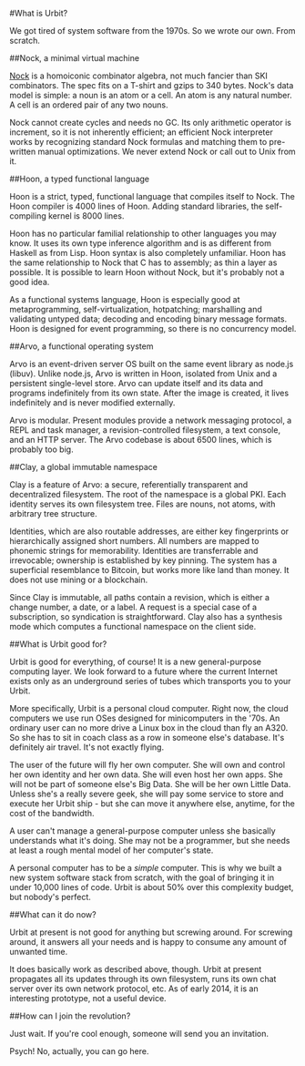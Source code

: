 #What is Urbit?

We got tired of system software from the 1970s. So we wrote our own. From scratch.

##Nock, a minimal virtual machine

[Nock](https://github.com/urbit/urbit/blob/master/urb/zod/spec/nock/5.txt) is a homoiconic combinator algebra, not much fancier than SKI combinators. The spec fits on a T-shirt and gzips to 340 bytes. Nock's data model is simple: a noun is an atom or a cell. An atom is any natural number. A cell is an ordered pair of any two nouns.

Nock cannot create cycles and needs no GC. Its only arithmetic operator is increment, so it is not inherently efficient; an efficient Nock interpreter works by recognizing standard Nock formulas and matching them to pre-written manual optimizations. We never extend Nock or call out to Unix from it.

##Hoon, a typed functional language

Hoon is a strict, typed, functional language that compiles itself to Nock. The Hoon compiler is 4000 lines of Hoon. Adding standard libraries, the self-compiling kernel is 8000 lines.

Hoon has no particular familial relationship to other languages you may know. It uses its own type inference algorithm and is as different from Haskell as from Lisp. Hoon syntax is also completely unfamiliar. Hoon has the same relationship to Nock that C has to assembly; as thin a layer as possible. It is possible to learn Hoon without Nock, but it's probably not a good idea.

As a functional systems language, Hoon is especially good at metaprogramming, self-virtualization, hotpatching; marshalling and validating untyped data; decoding and encoding binary message formats. Hoon is designed for event programming, so there is no concurrency model.

##Arvo, a functional operating system

Arvo is an event-driven server OS built on the same event library as node.js (libuv). Unlike node.js, Arvo is written in Hoon, isolated from Unix and a persistent single-level store. Arvo can update itself and its data and programs indefinitely from its own state. After the image is created, it lives indefinitely and is never modified externally.

Arvo is modular. Present modules provide a network messaging protocol, a REPL and task manager, a revision-controlled filesystem, a text console, and an HTTP server. The Arvo codebase is about 6500 lines, which is probably too big.

##Clay, a global immutable namespace

Clay is a feature of Arvo: a secure, referentially transparent and decentralized filesystem. The root of the namespace is a global PKI. Each identity serves its own filesystem tree. Files are nouns, not atoms, with arbitrary tree structure.

Identities, which are also routable addresses, are either key fingerprints or hierarchically assigned short numbers. All numbers are mapped to phonemic strings for memorability. Identities are transferrable and irrevocable; ownership is established by key pinning. The system has a superficial resemblance to Bitcoin, but works more like land than money. It does not use mining or a blockchain.

Since Clay is immutable, all paths contain a revision, which is either a change number, a date, or a label. A request is a special case of a subscription, so syndication is straightforward. Clay also has a synthesis mode which computes a functional namespace on the client side.

##What is Urbit good for?

Urbit is good for everything, of course! It is a new general-purpose computing layer. We look forward to a future where the current Internet exists only as an underground series of tubes which transports you to your Urbit.

More specifically, Urbit is a personal cloud computer. Right now, the cloud computers we use run OSes designed for minicomputers in the '70s. An ordinary user can no more drive a Linux box in the cloud than fly an A320. So she has to sit in coach class as a row in someone else's database. It's definitely air travel. It's not exactly flying.

The user of the future will fly her own computer. She will own and control her own identity and her own data. She will even host her own apps. She will not be part of someone else's Big Data. She will be her own Little Data. Unless she's a really severe geek, she will pay some service to store and execute her Urbit ship - but she can move it anywhere else, anytime, for the cost of the bandwidth.

A user can't manage a general-purpose computer unless she basically understands what it's doing. She may not be a programmer, but she needs at least a rough mental model of her computer's state.

A personal computer has to be a *simple* computer. This is why we built a new system software stack from scratch, with the goal of bringing it in under 10,000 lines of code. Urbit is about 50% over this complexity budget, but nobody's perfect.

##What can it do now?

Urbit at present is not good for anything but screwing around. For screwing around, it answers all your needs and is happy to consume any amount of unwanted time.

It does basically work as described above, though. Urbit at present propagates all its updates through its own filesystem, runs its own chat server over its own network protocol, etc. As of early 2014, it is an interesting prototype, not a useful device.

##How can I join the revolution?

Just wait. If you're cool enough, someone will send you an invitation.

Psych! No, actually, you can go here.

